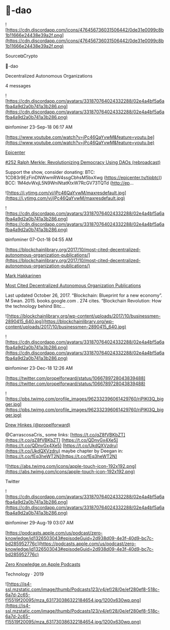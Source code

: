 # 🧱-dao

![https://cdn.discordapp.com/icons/476456736031506442/0de31e0099c8b1b11666e24438e39a2f.png](https://cdn.discordapp.com/icons/476456736031506442/0de31e0099c8b1b11666e24438e39a2f.png)

Source⧉Crypto

🧱-dao

Decentralized Autonomous Organizations

4 messages

![https://cdn.discordapp.com/avatars/331870764024332288/02e4a4bf5a6afba4a9d2a0b741a3b286.png](https://cdn.discordapp.com/avatars/331870764024332288/02e4a4bf5a6afba4a9d2a0b741a3b286.png)

⧉infominer 23-Sep-18 06:17 AM

[https://www.youtube.com/watch?v=jPc46QaYvwM&feature=youtu.be](https://www.youtube.com/watch?v=jPc46QaYvwM&feature=youtu.be)

[Epicenter](https://www.youtube.com/user/epicenterbtc)

[#252 Ralph Merkle: Revolutionizing Democracy Using DAOs (rebroadcast)](https://www.youtube.com/watch?v=jPc46QaYvwM&feature=youtu.be)

Support the show, consider donating: BTC: 1CD83r9EzFinDNWwmRW4ssgCbhsM5bxXwg ([https://epicenter.tv/tipbtc)](https://epicenter.tv/tipbtc)) BCC: 1M4dvWxjL5N9WniNtatKtxW7RcGV73TQTd ([http://ep](http://ep/)...

![https://i.ytimg.com/vi/jPc46QaYvwM/maxresdefault.jpg](https://i.ytimg.com/vi/jPc46QaYvwM/maxresdefault.jpg)

![https://cdn.discordapp.com/avatars/331870764024332288/02e4a4bf5a6afba4a9d2a0b741a3b286.png](https://cdn.discordapp.com/avatars/331870764024332288/02e4a4bf5a6afba4a9d2a0b741a3b286.png)

⧉infominer 07-Oct-18 04:55 AM

[https://blockchainlibrary.org/2017/10/most-cited-decentralized-autonomous-organization-publications/](https://blockchainlibrary.org/2017/10/most-cited-decentralized-autonomous-organization-publications/)

[Mark Hakkarinen](https://blockchainlibrary.org/author/nobu)

[Most Cited Decentralized Autonomous Organization Publications](https://blockchainlibrary.org/2017/10/most-cited-decentralized-autonomous-organization-publications)

Last updated October 26, 2017. “Blockchain: Blueprint for a new economy”. M Swan. 2015. books.google.com . 274 cites. “Blockchain Revolution: How the technology behind Bitc…

![https://blockchainlibrary.org/wp-content/uploads/2017/10/businessmen-2890415_640.jpg](https://blockchainlibrary.org/wp-content/uploads/2017/10/businessmen-2890415_640.jpg)

![https://cdn.discordapp.com/avatars/331870764024332288/02e4a4bf5a6afba4a9d2a0b741a3b286.png](https://cdn.discordapp.com/avatars/331870764024332288/02e4a4bf5a6afba4a9d2a0b741a3b286.png)

⧉infominer 23-Dec-18 12:26 AM

[https://twitter.com/propelforward/status/1066789728043839488](https://twitter.com/propelforward/status/1066789728043839488)

![https://pbs.twimg.com/profile_images/962332396061429760/riPlKI3Q_bigger.jpg](https://pbs.twimg.com/profile_images/962332396061429760/riPlKI3Q_bigger.jpg)

[Drew Hinkes (@propelforward)](https://twitter.com/propelforward)

@CarrascosaCris_ some links: [https://t.co/qZ8fVBKbZT](https://t.co/qZ8fVBKbZT) [https://t.co/QDnvGx4Xe5](https://t.co/QDnvGx4Xe5) [https://t.co/UkdQXVzdru](https://t.co/UkdQXVzdru) maybe chapter by Deegan in: [https://t.co/fEq3heWT2N](https://t.co/fEq3heWT2N)

![https://abs.twimg.com/icons/apple-touch-icon-192x192.png](https://abs.twimg.com/icons/apple-touch-icon-192x192.png)

Twitter

![https://cdn.discordapp.com/avatars/331870764024332288/02e4a4bf5a6afba4a9d2a0b741a3b286.png](https://cdn.discordapp.com/avatars/331870764024332288/02e4a4bf5a6afba4a9d2a0b741a3b286.png)

⧉infominer 29-Aug-19 03:07 AM

[https://podcasts.apple.com/us/podcast/zero-knowledge/id1326503043#episodeGuid=2d938d09-4e3f-40d9-bc7c-bd285952776c](https://podcasts.apple.com/us/podcast/zero-knowledge/id1326503043#episodeGuid=2d938d09-4e3f-40d9-bc7c-bd285952776c)

[‎Zero Knowledge on Apple Podcasts](https://podcasts.apple.com/us/podcast/zero-knowledge/id1326503043)

‎Technology · 2019

![https://is4-ssl.mzstatic.com/image/thumb/Podcasts123/v4/ef/28/0e/ef280ef8-518c-6a7d-2c65-f15519f20095/mza_631730386322184654.jpg/1200x630wp.png](https://is4-ssl.mzstatic.com/image/thumb/Podcasts123/v4/ef/28/0e/ef280ef8-518c-6a7d-2c65-f15519f20095/mza_631730386322184654.jpg/1200x630wp.png)